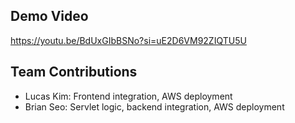 ## Demo Video
https://youtu.be/BdUxGIbBSNo?si=uE2D6VM92ZIQTU5U

## Team Contributions
- Lucas Kim: Frontend integration, AWS deployment
- Brian Seo: Servlet logic, backend integration, AWS deployment
